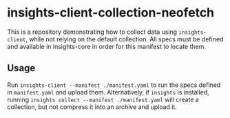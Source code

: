 # insights-client-collection-neofetch

This is a repository demonstrating how to collect data using `insights-client`,
while not relying on the default collection. All specs must be defined and
available in insights-core in order for this manifest to locate them.

## Usage

Run `insights-client --manifest ./manifest.yaml` to run the specs defined in
`manifest.yaml` and upload them. Alternatively, if `insights` is installed,
running `insights collect --manifest ./manifest.yaml` will create a collection,
but not compress it into an archive and upload it.

